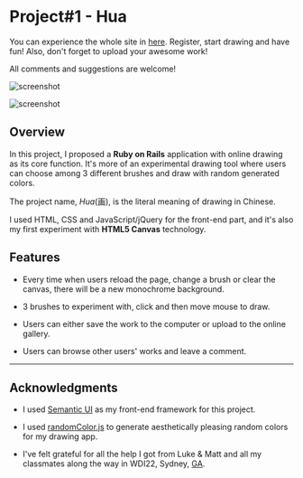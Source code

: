 # Project#1 - Hua

You can experience the whole site in [here](https://hua-project.herokuapp.com/). Register, start drawing and have fun! Also, don't forget to upload your awesome work!

All comments and suggestions are welcome!

![screenshot](http://i.imgur.com/5MHeYkz.png)

![screenshot](http://i.imgur.com/lSdq72Z.png)


## Overview

In this project, I proposed a **Ruby on Rails** application with online drawing as its core function. It's more of an experimental drawing tool where users can choose among 3 different brushes and draw with random generated colors.

The project name, _Hua_(画), is the literal meaning of drawing in Chinese.

I used HTML, CSS and JavaScript/jQuery for the front-end part, and it's also my first experiment with **HTML5 Canvas** technology.   


## Features

- Every time when users reload the page, change a brush or clear the canvas, there will be a new monochrome background.

- 3 brushes to experiment with, click and then move mouse to draw.

- Users can either save the work to the computer or upload to the online gallery.

- Users can browse other users' works and leave a comment.


___

## Acknowledgments

- I used [Semantic UI](https://semantic-ui.com/) as my front-end framework for this project.

- I used [randomColor.js](https://github.com/davidmerfield/randomColor) to generate aesthetically pleasing random colors for my drawing app.

- I've felt grateful for all the help I got from Luke & Matt and all my classmates along the way in WDI22, Sydney,  [GA](https://generalassemb.ly/).
